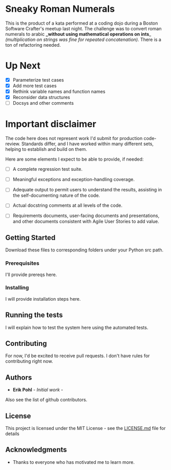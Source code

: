 # Sneaky Roman Numerals


This is the product of a kata performed at a coding dojo during a Boston Software Crafter's meetup last night.
The challenge was to convert roman numerals to arabic **_without using mathematical operations on ints**_ _(multiplication on strings was fine for repeated concatenation)._
There is a ton of refactoring needed.

# Up Next
- [x] Parameterize test cases
- [x] Add more test cases
- [x] Rethink variable names and function names
- [x] Reconsider data structures
- [ ] Docsys and other comments

# Important disclaimer

The code here does not represent work I'd submit for production code-review.  Standards differ, and I have worked within many different
sets, helping to establish and build on them.

Here are some elements I expect to be able to provide, if needed:

- [ ] A complete regression test suite.
- [ ] Meaningful exceptions and exception-handling coverage.
- [ ] Adequate output to permit users to understand the results, assisting in the self-documenting nature of the code.
- [ ] Actual docstring comments at all levels of the code.
- [ ] Requirements documents, user-facing documents and presentations, and other documents consistent with Agile User Stories to add value.


## Getting Started

Download these files to corresponding folders under your Python src path.

### Prerequisites

I'll provide prereqs here.

### Installing

I will provide installation steps here.

## Running the tests

I will explain how to test the system here using the automated tests.

## Contributing

For now, I'd be excited to receive pull requests.  I don't have rules for contributing right now.

## Authors

* **Erik Pohl** - *Initial work* - 

Also see the list of github contributors.

## License

This project is licensed under the MIT License - see the [LICENSE.md](LICENSE.md) file for details

## Acknowledgments

* Thanks to everyone who has motivated me to learn more.
